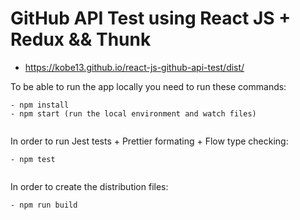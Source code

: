 # GitHub API Test using React JS + Redux && Thunk

- https://kobe13.github.io/react-js-github-api-test/dist/

To be able to run the app locally you need to run these commands:
 ```
 - npm install
 - npm start (run the local environment and watch files)
  
 ```

In order to run Jest tests + Prettier formating + Flow type checking:
 ```
 - npm test
  
 ```

 In order to create the distribution files:
  ```
 - npm run build
  
 ```
 